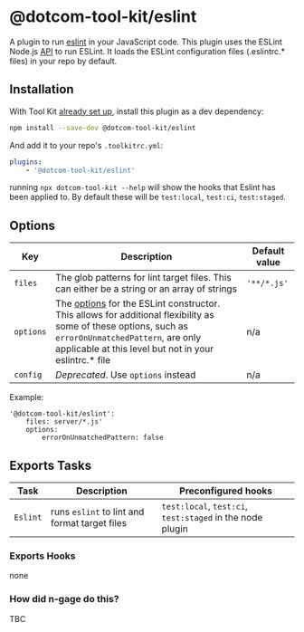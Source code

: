 # @dotcom-tool-kit/eslint

A plugin to run [eslint](https://eslint.org/) in your JavaScript code. This plugin uses the ESLint Node.js [API](https://eslint.org/docs/latest/developer-guide/nodejs-api) to run ESLint. It loads the ESLint configuration files (.eslintrc.* files) in your repo by default.

## Installation

With Tool Kit [already set up](https://github.com/financial-times/dotcom-tool-kit#installing-and-using-tool-kit), install this plugin as a dev dependency:

```sh
npm install --save-dev @dotcom-tool-kit/eslint
```

And add it to your repo's `.toolkitrc.yml`:

```yaml
plugins:
    - '@dotcom-tool-kit/eslint'
```

running `npx dotcom-tool-kit --help` will show the hooks that Eslint has been applied to. By default these will be `test:local`, `test:ci`, `test:staged`.

## Options

| Key | Description | Default value |
|-|-|-|
| `files` | The glob patterns for lint target files. This can either be a string or an array of strings | `'**/*.js'` |
| `options` | The [options](https://eslint.org/docs/latest/developer-guide/nodejs-api#-new-eslintoptions) for the ESLint constructor. This allows for additional flexibility as some of these options, such as `errorOnUnmatchedPattern`, are only applicable at this level but not in your eslintrc.* file | n/a |
| `config` | *Deprecated*. Use `options` instead | n/a |

Example:
```
'@dotcom-tool-kit/eslint':
    files: server/*.js'
    options:
        errorOnUnmatchedPattern: false
```
## Exports Tasks

| Task | Description | Preconfigured hooks |
|-|-|-|
| `Eslint` | runs `eslint` to lint and format target files | `test:local`, `test:ci`, `test:staged` in the node plugin |

### Exports Hooks
none

### How did n-gage do this?
TBC